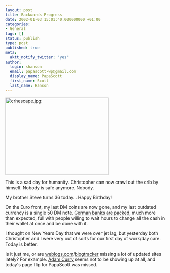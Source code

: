 ```yaml
---
layout: post
title: Backwards Progress
date: 2002-01-03 15:01:40.000000000 +01:00
categories:
- General
tags: []
status: publish
type: post
published: true
meta:
  aktt_notify_twitter: 'yes'
author:
  login: shanson
  email: papascott-wp@gmail.com
  display_name: PapaScott
  first_name: Scott
  last_name: Hanson
---
```

<p><img src="http://www.papascott.de/wordpress/wp-content/uploads/2002/01/crhescape.jpg" height="244" width="325" border="0" alt="crhescape.jpg: " /></p>
<p>This is a sad day for humanity. Christopher can now crawl out the crib by himself. Nobody is safe anymore. Nobody.</p>
<p>My brother Steve turns 36 today... Happy Birthday!</p>
<p>On the Euro front, my last DM coins are now gone, and my last outdated currency is a single 50 DM note. <a href="http://www.faz.com/IN/INtemplates/eFAZ/docmain.asp?rub=&#123;B1311FCC-FBFB-11D2-B228-00105A9CAF88&#125;&doc=&#123;0A8FA8E3-017E-4C42-8ED3-84D9DC903CC0&#125;">German banks are packed</a>, much more than expected, full with people willing to wait hours to change all the cash in their wallet at once and be done with it. </p>
<p>I thought on New Years Day that we were over jet lag, but yesterday both Christopher and I were very out of sorts for our first day of work/day care. Today is better.</p>
<p>Is it just me, or are <a href="http://www.weblogs.com">weblogs.com</a>/<a href="http://www.dansanderson.com/blogtracker/">blogtracker</a> missing a lot of updated sites lately? For example. <a href="http://www.curry.com">Adam Curry</a> seems not to be showing up at all, and today's page flip for PapaScott was missed.</p>
